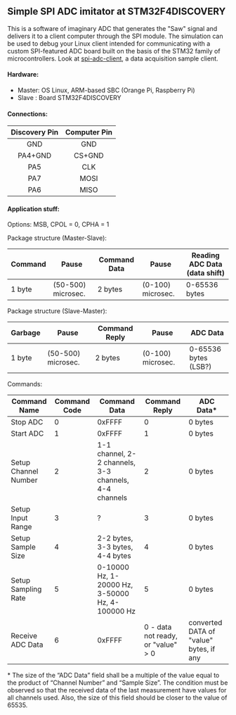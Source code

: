 
## Simple SPI ADC imitator at STM32F4DISCOVERY ##

This is a software of imaginary ADC that generates the "Saw" signal and delivers it to a client computer through the SPI module.
The simulation can be used to debug your Linux client intended for communicating with a custom SPI-featured ADC board built on the basis of the STM32 family of microcontrollers. 
Look at [spi-adc-client](https://github.com/wiluite/spi-adc-client), a data acquisition sample client.

#### Hardware: ####

- Master: OS Linux, ARM-based SBC (Orange Pi, Raspberry Pi)	
- Slave : Board STM32F4DISCOVERY

#### Connections: ####

| Discovery Pin| Computer Pin|
| :----------: | :---------: |
|    GND       |    GND      |
|    PA4+GND   |    CS+GND   |
|    PA5       |    CLK      |
|    PA7       |    MOSI     |
|    PA6       |    MISO     |


#### Application stuff: ####

Options: MSB, CPOL = 0, CPHA = 1

Package structure (Master-Slave):

| Command|      Pause       |Command Data|      Pause      |Reading ADC Data (data shift) |
|--------|------------------|------------|-----------------|------------------------------|
| 1 byte |(50-500) microsec.|  2 bytes   |(0-100) microsec.|       0-65536 bytes          |


Package structure (Slave-Master):

|Garbage |      Pause       |Command Reply|      Pause      |   ADC Data          |
|--------|------------------|-------------|-----------------|---------------------|
| 1 byte |(50-500) microsec.|   2 bytes   |(0-100) microsec.| 0-65536 bytes (LSB?)|


Commands:

Command Name         | Command Code|Command Data|Command Reply|ADC Data\*
---------------------|-------------|------------|-------------|-----------
Stop ADC             |    0        |   0xFFFF   |     0       |   0 bytes
Start ADC            |    1        |   0xFFFF   |     1       |   0 bytes
Setup Channel Number |    2        | 1-1 channel, 2-2 channels, 3-3 channels, 4-4 channels|2|0 bytes
Setup Input Range    |    3        |      ?     |     3       |   0 bytes
Setup Sample Size    |    4        |2-2 bytes, 3-3 bytes, 4-4 bytes|4|0 bytes
Setup Sampling Rate  |    5        |0-10000 Hz, 1-20000 Hz, 3-50000 Hz, 4-100000 Hz|5|0 bytes
Receive ADC Data     |    6        |   0xFFFF   |0 - data not ready, or "value" > 0 |converted DATA of "value" bytes, if any

\* The size of the “ADC Data” field shall be a multiple of the value equal to the product of “Channel Number” and “Sample Size”. The condition must be observed so that the received data of the last measurement have values for all channels used. Also, the size of this field should be closer to the value of 65535.


